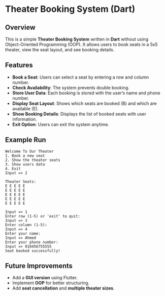 # Theater Booking System (Dart)

## Overview
This is a simple **Theater Booking System** written in **Dart** without using Object-Oriented Programming (OOP). It allows users to book seats in a 5x5 theater, view the seat layout, and see booking details.

## Features
- **Book a Seat**: Users can select a seat by entering a row and column number.
- **Check Availability**: The system prevents double booking.
- **Store User Data**: Each booking is stored with the user’s name and phone number.
- **Display Seat Layout**: Shows which seats are booked (B) and which are available (E).
- **Show Booking Details**: Displays the list of booked seats with user information.
- **Exit Option**: Users can exit the system anytime.

## Example Run
```
Welcome To Our Theater
1. Book a new seat
2. Show the theater seats
3. Show users data
4. Exit
Input => 2

Theater Seats:
E E E E E
E E E E E
E E E E E
E E E E E
E E E E E
```

```
Input => 1
Enter row (1-5) or 'exit' to quit:
Input => 3
Enter column (1-5):
Input => 4
Enter your name:
Input => Ahmed
Enter your phone number:
Input => 010456755555
Seat booked successfully!
```

## Future Improvements
- Add a **GUI version** using Flutter.
- Implement **OOP** for better structuring.
- Add **seat cancellation** and **multiple theater sizes**.


